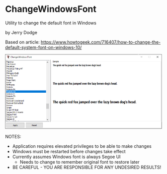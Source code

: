 # ChangeWindowsFont
 Utility to change the default font in Windows

by Jerry Dodge

Based on article: https://www.howtogeek.com/716407/how-to-change-the-default-system-font-on-windows-10/

![Screenshot](/SS/SS-1.png)

NOTES:
- Application requires elevated privileges to be able to make changes
- Windows must be restarted before changes take effect
- Currently assumes Windows font is always Segoe UI
  - Needs to change to remember original font to restore later
- BE CAREFUL - YOU ARE RESPONSIBLE FOR ANY UNDESIRED RESULTS!


